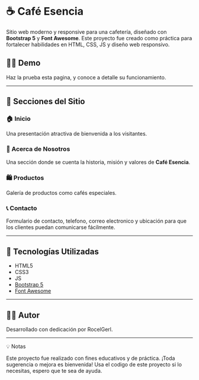 # ☕ Café Esencia

Sitio web moderno y responsive para una cafetería, diseñado con **Bootstrap 5** y **Font Awesome**. Este proyecto fue creado como práctica para fortalecer habilidades en HTML, CSS, JS y diseño web responsivo.

## 👨‍💻 Demo

Haz la prueba esta pagina, y conoce a detalle su funcionamiento.

---

## 📌 Secciones del Sitio

### 🏠 Inicio
Una presentación atractiva de bienvenida a los visitantes.

### 📖 Acerca de Nosotros
Una sección donde se cuenta la historia, misión y valores de **Café Esencia**.

### 🛍️ Productos
Galería de productos como cafés especiales.

### 📞 Contacto
Formulario de contacto, telefono, correo electronico y ubicación para que los clientes puedan comunicarse fácilmente.

---

## 🚀 Tecnologías Utilizadas

- HTML5
- CSS3
- JS
- [Bootstrap 5](https://getbootstrap.com/)
- [Font Awesome](https://fontawesome.com/)

---

## 🙋‍♂️ Autor

Desarrollado con dedicación por RocelGerl.

---

💡 Notas

Este proyecto fue realizado con fines educativos y de práctica. ¡Toda sugerencia o mejora es bienvenida!
Usa el codigo de este proyecto si lo necesitas, espero que te sea de ayuda.

